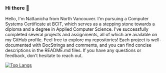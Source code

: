 ### Hi there 👋
Hello, I'm Nattanicha from North Vancouver. I'm pursuing a Computer Systems Certificate at BCIT, which serves as a stepping stone towards a diploma and a degree in Applied Computer Science. I've successfully completed several projects and assignments, all of which are available on my GitHub profile. Feel free to explore my repositories! Each project is well-documented with DocStrings and comments, and you can find concise descriptions in the README.md files. If you have any questions or feedback, don't hesitate to reach out.

[![Top Langs](https://github-readme-stats.vercel.app/api/top-langs/?username=NichapraeNiw&layout=donut)](https://github.com/anuraghazra/github-readme-stats)
